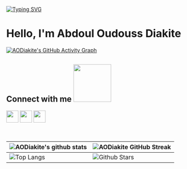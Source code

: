 [![Typing SVG](https://readme-typing-svg.herokuapp.com?color=%232919EB&lines=Welcome+to+my+Github+profile)](https://git.io/typing-svg)
<h1> Hello, I'm Abdoul Oudouss Diakite  </h1>
<p align='center'>
</p>

[![AODiakite's GitHub Activity Graph](https://activity-graph.herokuapp.com/graph?username=AODiakite&theme=tokyonight)](https://git.io/praveenscience)




<h2> 
 Connect with me <img src='https://raw.githubusercontent.com/ShahriarShafin/ShahriarShafin/main/Assets/handshake.gif' width="100px"> 
</h2>
<a href = 'https://www.linkedin.com/in/abdoul-oudouss-diakit%C3%A9-981526171/'> <img width = '32px' align= 'center' src="https://raw.githubusercontent.com/rahulbanerjee26/githubAboutMeGenerator/main/icons/linked-in-alt.svg"/></a> 
<a href = 'https://twitter.com/AbdoulOudouss'> <img width = '32px' align= 'center' src="https://raw.githubusercontent.com/rahulbanerjee26/githubAboutMeGenerator/main/icons/twitter.svg"/></a> 
<a href = 'https://www.github.com/AODiakite'> <img width = '32px' align= 'center' src="https://raw.githubusercontent.com/rahulbanerjee26/githubAboutMeGenerator/main/icons/github.svg"/></a>
  
<br>
<br>
  <br>
  
| ![AODiakite's github stats](https://github-readme-stats.vercel.app/api?username=AODiakite&show_icons=true&theme=tokyonight) | ![AODiakite GitHub Streak](https://github-readme-streak-stats.herokuapp.com/?user=AODiakite&theme=tokyonight) |
| --- | --- |
| ![Top Langs](https://github-readme-stats.vercel.app/api/top-langs/?username=AODiakite&theme=tokyonight) | ![Github Stars](https://github-readme-stats.vercel.app/api?username=AODiakite&show_icons=true&locale=en&count_private=true&hide_rank=true&custom_title=My%20GitHub%20Stats&disable_animations=true&theme=tokyonight) 




